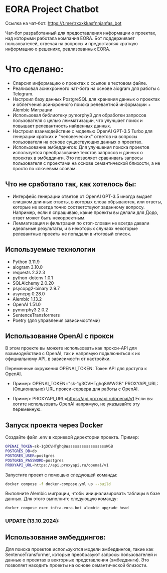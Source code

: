 # EORA Project Chatbot

Ссылка на чат-бот: https://t.me/trxxxkkasfnnjanfas_bot

Чат-бот разработанный для предоставления информации о проектах, над которыми работала компания EORA. Бот поддерживает пользователей, отвечая на вопросы и предоставляя краткую информацию о решениях, реализованных EORA.

# Что сделано:
- Спарсил информацию о проектах с ссылок в тестовом файле.
- Реализовал асинхронного чат-бота на основе aiogram для работы с Telegram.
- Настроил базу данных PostgreSQL для хранения данных о проектах и облегчения асинхронного поиска релевантной информации + Alembic Миграции
- Использовал библиотеку pymorphy3 для обработки запросов пользователя с целью лемматизации, что улучшает поиск и повышает релевантность найденных данных.
- Настроил взаимодействие с моделью OpenAI GPT-3.5 Turbo для генерации кратких и "человеческих" ответов на вопросы пользователя на основе существующих данных о проектах.
- Использование эмбеддингов: Для улучшения поиска проектов используется преобразование текстов запросов и данных о проектах в эмбеддинги. Это позволяет сравнивать запросы пользователя с проектами на основе семантической близости, а не просто по ключевым словам.

## Что не сработало так, как хотелось бы:
- Интерфейс генерации ответов от OpenAI GPT-3.5 иногда выдает слишком длинные ответы, в которых слова обрываются, или ответы, которые не всегда точно соответствуют заданному вопросу. Например, если я спрашиваю, какие проекты вы делали для Додо, ответ может быть некорректным.
- Лемматизация и фильтрация по стоп-словам не всегда давали идеальные результаты, и в некоторых случаях некоторые релевантные проекты не попадали в итоговый список.

## Используемые технологии
- Python 3.11.9
- aiogram 3.10.0
- requests 2.32.3
- python-dotenv 1.0.1
- SQLAlchemy 2.0.20
- psycopg2-binary 2.9.7
- asyncpg 0.28.0
- Alembic 1.13.2
- OpenAI 1.51.0
- pymorphy3 2.0.2
- SentenceTransformers
- Poetry (для управления зависимостями)

## Использование OpenAI с прокси
В этом проекте вы можете использовать как прокси-API для взаимодействия с OpenAI, так и напрямую подключиться к их официальному API, в зависимости от настройки.

Переменные окружения
OPENAI_TOKEN: Токен API для доступа к OpenAI.

- Пример: OPENAI_TOKEN="sk-1g3CVHTghq8WWGB"
PROXYAPI_URL: (Опционально) URL прокси-сервера для работы с OpenAI.

- Пример: PROXYAPI_URL=https://api.proxyapi.ru/openai/v1
Если вы хотите использовать OpenAI напрямую, не указывайте эту переменную.

## Запуск проекта через Docker
Создайте файл .env в корневой директории проекта.  Пример:

```sh
OPENAI_TOKEN=sk-1g3CVHTghq8WsssssssssssssssssWGB
POSTGRES_DB=db
POSTGRES_USER=postgres
POSTGRES_PASSWORD=postgres
PROXYAPI_URL=https://api.proxyapi.ru/openai/v1
```
Запустите проект с помощью следующей команды:

```sh
docker compose -f docker-compose.yml up --build
```

Выполните Alembic миграции, чтобы инициализировать таблицы в базе данных. Для этого выполните следующую команду:

```sh
docker compose exec infra-eora-bot alembic upgrade head
```

### UPDATE (13.10.2024):

## Использование эмбеддингов:

Для поиска проектов используются модели эмбеддингов, такие как SentenceTransformer, которые преобразуют запросы пользователей и данные о проектах в векторные представления (эмбеддинги). Это позволяет находить проекты на основе семантической близости.